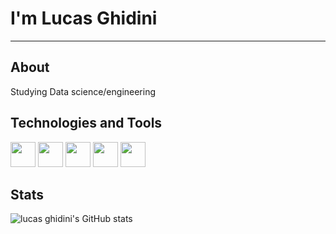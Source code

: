 # I'm Lucas Ghidini
---
## About
Studying Data science/engineering

## Technologies and Tools
<img src="https://cdn.jsdelivr.net/gh/devicons/devicon@latest/icons/python/python-plain-wordmark.svg" width="40" height="40" /> <img src="https://cdn.jsdelivr.net/gh/devicons/devicon@latest/icons/jupyter/jupyter-original-wordmark.svg" width="40" height="40" /> <img src="https://cdn.jsdelivr.net/gh/devicons/devicon@latest/icons/pandas/pandas-original-wordmark.svg" width="40" height="40" />  <img src="https://cdn.jsdelivr.net/gh/devicons/devicon@latest/icons/matplotlib/matplotlib-original-wordmark.svg" width="40" height="40"/> <img src="https://cdn.jsdelivr.net/gh/devicons/devicon@latest/icons/mysql/mysql-original-wordmark.svg" width="40" height="40" />

## Stats
![lucas ghidini's GitHub stats](https://github-readme-stats.vercel.app/api?username=lucasghidini&show_icons=true&theme=gruvbox)	
          
          
          

          
          

          
          
          
